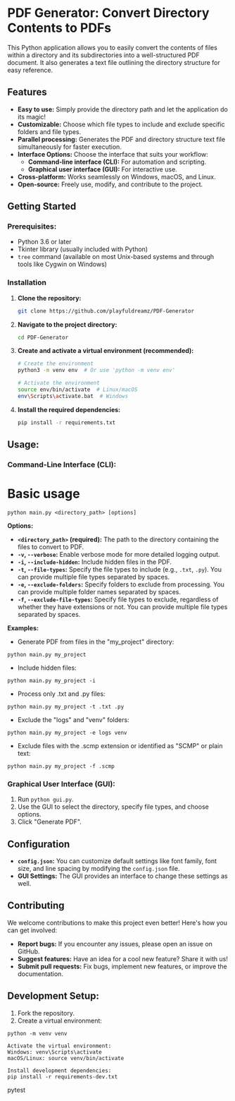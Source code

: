 # PDF Generator: Convert Directory Contents to PDFs

This Python application allows you to easily convert the contents of files within a directory and its subdirectories into a well-structured PDF document. It also generates a text file outlining the directory structure for easy reference.

## Features

*   **Easy to use:** Simply provide the directory path and let the application do its magic!
*   **Customizable:** Choose which file types to include and exclude specific folders and file types. 
*   **Parallel processing:** Generates the PDF and directory structure text file simultaneously for faster execution.
*   **Interface Options:** Choose the interface that suits your workflow:
    *   **Command-line interface (CLI):** For automation and scripting.
    *   **Graphical user interface (GUI):** For interactive use. 
*   **Cross-platform:** Works seamlessly on Windows, macOS, and Linux.
*   **Open-source:** Freely use, modify, and contribute to the project. 

## Getting Started

### Prerequisites:

*   Python 3.6 or later
*   Tkinter library (usually included with Python) 
*   `tree` command (available on most Unix-based systems and through tools like Cygwin on Windows)

### Installation

1. **Clone the repository:**
   ```bash
   git clone https://github.com/playfuldreamz/PDF-Generator
   ```

2. **Navigate to the project directory:**
   ```bash
   cd PDF-Generator
   ```

3. **Create and activate a virtual environment (recommended):**
   ```bash
   # Create the environment
   python3 -m venv env  # Or use 'python -m venv env'

   # Activate the environment
   source env/bin/activate  # Linux/macOS
   env\Scripts\activate.bat  # Windows
   ```

4. **Install the required dependencies:**
   ```bash
   pip install -r requirements.txt
   ```

## Usage:

### Command-Line Interface (CLI):
# Basic usage
```
python main.py <directory_path> [options]
```

**Options:**

*   **`<directory_path>` (required):** The path to the directory containing the files to convert to PDF. 
*   **`-v`, `--verbose`:** Enable verbose mode for more detailed logging output.
*   **`-i`, `--include-hidden`:** Include hidden files in the PDF.
*   **`-t`, `--file-types`:** Specify the file types to include (e.g., `.txt`, `.py`). You can provide multiple file types separated by spaces. 
*   **`-e`, `--exclude-folders`:** Specify folders to exclude from processing. You can provide multiple folder names separated by spaces.
*   **`-f`, `--exclude-file-types`:** Specify file types to exclude, regardless of whether they have extensions or not. You can provide multiple file types separated by spaces. 

**Examples:**

*   Generate PDF from files in the "my\_project" directory:

```
python main.py my_project 
```

*   Include hidden files:

```
python main.py my_project -i
``` 

*   Process only .txt and .py files:

```
python main.py my_project -t .txt .py
``` 

*   Exclude the "logs" and "venv" folders:

```
python main.py my_project -e logs venv
``` 

*   Exclude files with the .scmp extension or identified as "SCMP" or plain text: 
```
python main.py my_project -f .scmp 
``` 

### Graphical User Interface (GUI):

1.  Run `python gui.py`.
2.  Use the GUI to select the directory, specify file types, and choose options. 
3.  Click "Generate PDF".

## Configuration

- **`config.json`:** You can customize default settings like font family, font size, and line spacing by modifying the `config.json` file.
- **GUI Settings:** The GUI provides an interface to change these settings as well.

## Contributing

We welcome contributions to make this project even better! Here's how you can get involved:

*   **Report bugs:** If you encounter any issues, please open an issue on GitHub.
*   **Suggest features:** Have an idea for a cool new feature? Share it with us!
*   **Submit pull requests:** Fix bugs, implement new features, or improve the documentation.

## Development Setup:

1.  Fork the repository.
2.  Create a virtual environment: 
```
python -m venv venv

Activate the virtual environment:
Windows: venv\Scripts\activate
macOS/Linux: source venv/bin/activate

Install development dependencies:
pip install -r requirements-dev.txt

```
pytest
``` 